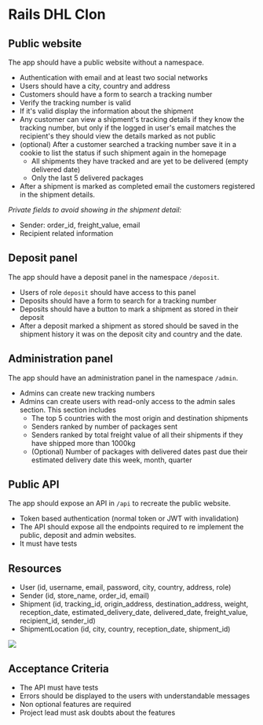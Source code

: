 # Rails DHL Clon

## Public website

The app should have a public website without a namespace.

- Authentication with email and at least two social networks
- Users should have a city, country and address
- Customers should have a form to search a tracking number
- Verify the tracking number is valid
- If it's valid display the information about the shipment
- Any customer can view a shipment's tracking details if they know the tracking number, but only if the logged in user's email matches the recipient's they should view the details marked as not public
- (optional) After a customer searched a tracking number save it in a cookie to list the status if such shipment again in the homepage
  - All shipments they have tracked and are yet to be delivered (empty delivered date)
  - Only the last 5 delivered packages
- After a shipment is marked as completed email the customers registered in the shipment details.

_Private fields to avoid showing in the shipment detail:_
- Sender: order_id, freight_value, email
- Recipient related information

## Deposit panel

The app should have a deposit panel in the namespace `/deposit`.

- Users of role `deposit` should have access to this panel
- Deposits should have a form to search for a tracking number
- Deposits should have a button to mark a shipment as stored in their deposit
- After a deposit marked a shipment as stored should be saved in the shipment history it was on the deposit city and country and the date.

## Administration panel

The app should have an administration panel in the namespace `/admin`.

- Admins can create new tracking numbers
- Admins can create users with read-only access to the admin sales section. This section includes
  - The top 5 countries with the most origin and destination shipments
  - Senders ranked by number of packages sent
  - Senders ranked by total freight value of all their shipments if they have shipped more than 1000kg
  - (Optional) Number of packages with delivered dates past due their estimated delivery date this week, month, quarter

## Public API

The app should expose an API in `/api` to recreate the public website.

- Token based authentication (normal token or JWT with invalidation)
- The API should expose all the endpoints required to re implement the public, deposit and admin websites.
- It must have tests

## Resources

- User (id, username, email, password, city, country, address, role)
- Sender (id, store_name, order_id, email)
- Shipment (id, tracking_id, origin_address, destination_address, weight, reception_date, estimated_delivery_date, delivered_date, freight_value, recipient_id, sender_id)
- ShipmentLocation (id, city, country, reception_date, shipment_id)

![](https://d2ddoduugvun08.cloudfront.net/items/2J1j2B360l2a0t2h3P28/Image%202019-04-29%20at%2010.15.02%20AM.png?X-CloudApp-Visitor-Id=3093938&v=0736014f)

## Acceptance Criteria

- The API must have tests
- Errors should be displayed to the users with understandable messages
- Non optional features are required
- Project lead must ask doubts about the features
